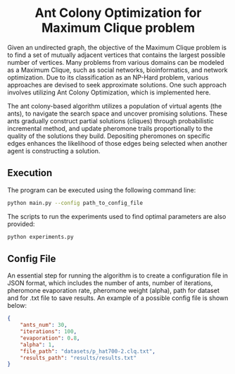<h1 align="center"> Ant Colony Optimization for Maximum Clique problem </h1>

Given an undirected graph, the objective of the Maximum Clique problem is to find a set of mutually adjacent vertices that contains the largest possible number of vertices. Many problems from various domains can be modeled as a Maximum Clique, such as social networks, bioinformatics, and network optimization. Due to its classification as an NP-Hard problem, various approaches are devised to seek approximate solutions. One such approach involves utilizing Ant Colony Optimization, which is implemented here.

The ant colony-based algorithm utilizes a population of virtual agents (the ants), to navigate the search space and uncover promising solutions. These ants gradually construct partial solutions (cliques) through probabilistic incremental method, and update pheromone trails proportionally to the quality of the solutions they build. Depositing pheromones on specific edges enhances the likelihood of those edges being selected when another agent is constructing a solution.

## Execution

The program can be executed using the following command line:

```bash
python main.py --config path_to_config_file
```

The scripts to run the experiments used to find optimal parameters are also provided:
```bash
python experiments.py
```

## Config File

An essential step for running the algorithm is to create a configuration file in JSON format, which includes the number of ants, number of iterations, pheromone evaporation rate, pheromone weight (alpha), path for dataset and for .txt file to save results. An example of a possible config file is shown below:


```json
{
    "ants_num": 30,
    "iterations": 100,
    "evaporation": 0.8,
    "alpha": 1,
    "file_path": "datasets/p_hat700-2.clq.txt",
    "results_path": "results/results.txt"
}
```

